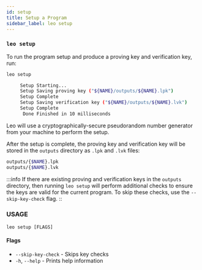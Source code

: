 ```yaml
---
id: setup
title: Setup a Program
sidebar_label: leo setup
---
```


### `leo setup`

To run the program setup and produce a proving key and verification key, run:
```bash
leo setup
```
```bash title="console output:"
     Setup Starting...
     Setup Saving proving key ("${NAME}/outputs/${NAME}.lpk")
     Setup Complete
     Setup Saving verification key ("${NAME}/outputs/${NAME}.lvk")
     Setup Complete
      Done Finished in 10 milliseconds
```
Leo will use a cryptographically-secure pseudorandom number generator from your machine to perform the setup. 

After the setup is complete, the proving key and verification key will be stored
in the `outputs` directory as `.lpk` and `.lvk` files:
```bash
outputs/{$NAME}.lpk
outputs/{$NAME}.lvk
```
:::info
If there are existing proving and verification keys in the `outputs` directory, then running `leo setup` will perform additional checks to ensure the keys are valid for the current program. To skip these checks, use the `--skip-key-check` flag.
::

### USAGE
```
leo setup [FLAGS]
```

#### Flags
* `--skip-key-check` - Skips key checks
* `-h`, `--help` - Prints help information
